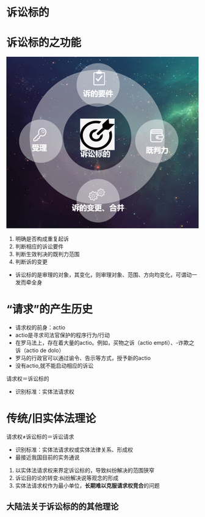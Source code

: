 # 诉讼标的
# 诉讼标的之功能
![诉讼标的之功能](./img/20240322-2.png)
1. 明确是否构成重复起诉 
2. 判断相应的诉讼要件
3. 判断生效判决的既判力范围
4. 判断诉的变更
- 诉讼标的是审理的对象，其变化，则审理对象、范围、方向均变化，可谓动一发而牵全身
# “请求”的产生历史
- 请求权的前身：actio
- actio是寻求司法官保护的程序行为/行动
- 在罗马法上，存在着大量的actio。例如，买物之诉（actio empti）、-诈欺之诉（actio de dolo）
- 罗马的行政官可以通过谕令、告示等方式，授予新的actio
- 没有actio,就不能启动相应的诉讼



请求权＝诉讼标的
- 识别标准：实体法请求权
# 传统/旧实体法理论
请求权≠诉讼标的＝诉讼请求
- 识别标准：实体法请求权或实体法律关系、形成权
- 最接近我国目前的实务通说
1. 以实体法请求权来界定诉讼标的，导致纠纷解决的范围狭窄
2. 诉讼目的论的转变:纠纷解决说等观念的形成
3. 实体法请求权作为最小单位，**长期难以克服请求权竞合**的问题
## 大陆法关于诉讼标的的其他理论